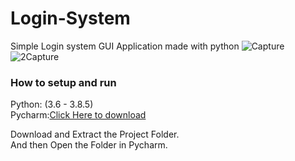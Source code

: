 # Login-System
Simple Login system GUI Application made with python
![Capture](https://user-images.githubusercontent.com/67673221/165124090-8d6d1c60-d7c2-44ec-b3f1-14d9a25150df.JPG)
![2Capture](https://user-images.githubusercontent.com/67673221/165124135-80753104-4f42-4544-ae08-6d3436d85e33.JPG)


 <h3>How to setup and run</h3>
    Python: (3.6 - 3.8.5)<br>
    Pycharm:<a href="https://www.jetbrains.com/pycharm/features/">Click Here to download</a><br>
      
    
  Download and Extract the Project Folder.<br>
  And then Open the Folder in Pycharm.
